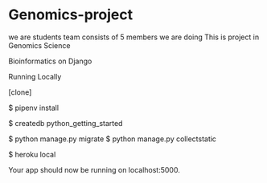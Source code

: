 # Genomics-project 
we are students team consists of 5 members we are doing
This is project in Genomics Science


Bioinformatics on Django


Running Locally


[clone]

$ pipenv install

$ createdb python_getting_started

$ python manage.py migrate $ python manage.py collectstatic

$ heroku local

Your app should now be running on localhost:5000.

